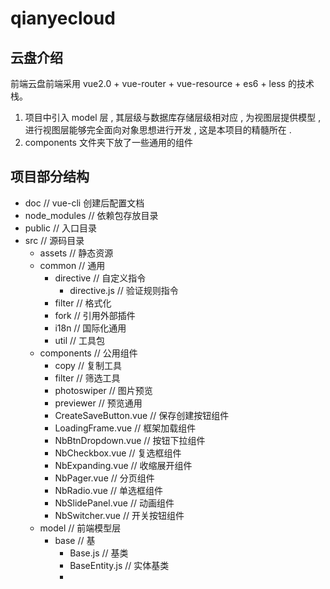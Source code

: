 # qianyecloud

## 云盘介绍

前端云盘前端采用 vue2.0 + vue-router + vue-resource + es6 +  less 的技术栈。

1. 项目中引入 model 层 , 其层级与数据库存储层级相对应 , 为视图层提供模型 , 进行视图层能够完全面向对象思想进行开发 , 这是本项目的精髓所在 .
2. components 文件夹下放了一些通用的组件

## 项目部分结构

- doc         // vue-cli 创建后配置文档
- node_modules // 依赖包存放目录
- public      // 入口目录
- src         // 源码目录
    - assets        // 静态资源
    - common        // 通用
        - directive     // 自定义指令
            - directive.js      // 验证规则指令
        - filter        // 格式化
        - fork          // 引用外部插件
        - i18n          // 国际化通用
        - util          // 工具包
    - components    // 公用组件
        - copy      // 复制工具
        - filter    // 筛选工具
        - photoswiper   // 图片预览
        - previewer     // 预览通用
        - CreateSaveButton.vue      // 保存创建按钮组件
        - LoadingFrame.vue          // 框架加载组件
        - NbBtnDropdown.vue         // 按钮下拉组件
        - NbCheckbox.vue            // 复选框组件
        - NbExpanding.vue           // 收缩展开组件
        - NbPager.vue               // 分页组件
        - NbRadio.vue               // 单选框组件
        - NbSlidePanel.vue          // 动画组件
        - NbSwitcher.vue            // 开关按钮组件
    - model            // 前端模型层
        - base          // 基
            - Base.js       // 基类
            - BaseEntity.js    // 实体基类
            - 